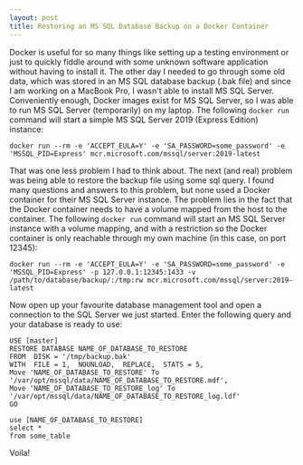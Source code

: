```yaml
---
layout: post
title: Restoring an MS SQL Database Backup on a Docker Container
---
```


Docker is useful for so many things like setting up a testing environment or just to quickly fiddle around with some unknown software application without having to install it. The other day I needed to go through some old data, which was stored in an MS SQL database backup (.bak file) and since I am working on a MacBook Pro, I wasn't able to install MS SQL Server. Conveniently enough, Docker images exist for MS SQL Server, so I was able to run MS SQL Server (temporarily) on my laptop. The following ```docker run``` command will start a simple MS SQL Server 2019 (Express Edition) instance:

```
docker run --rm -e 'ACCEPT_EULA=Y' -e 'SA_PASSWORD=some_password' -e 'MSSQL_PID=Express' mcr.microsoft.com/mssql/server:2019-latest
```

That was one less problem I had to think about. The next (and real) problem was being able to restore the backup file using some sql query. I found many questions and answers to this problem, but none used a Docker container for their MS SQL Server instance. The problem lies in the fact that the Docker container needs to have a volume mapped from the host to the container. The following ```docker run``` command will start an MS SQL Server instance with a volume mapping, and with a restriction so the Docker container is only reachable through my own machine (in this case, on port 12345):

```
docker run --rm -e 'ACCEPT_EULA=Y' -e 'SA_PASSWORD=some_password' -e 'MSSQL_PID=Express' -p 127.0.0.1:12345:1433 -v /path/to/database/backup/:/tmp:rw mcr.microsoft.com/mssql/server:2019-latest
```

Now open up your favourite database management tool and open a connection to the SQL Server we just started. Enter the following query and your database is ready to use:

```
USE [master]
RESTORE DATABASE NAME_OF_DATABASE_TO_RESTORE
FROM  DISK = '/tmp/backup.bak'
WITH  FILE = 1,  NOUNLOAD,  REPLACE,  STATS = 5,
Move 'NAME_OF_DATABASE_TO_RESTORE' To '/var/opt/mssql/data/NAME_OF_DATABASE_TO_RESTORE.mdf',
Move 'NAME_OF_DATABASE_TO_RESTORE_log' To '/var/opt/mssql/data/NAME_OF_DATABASE_TO_RESTORE_log.ldf'
GO

use [NAME_OF_DATABASE_TO_RESTORE]
select *
from some_table
```

Voila!
